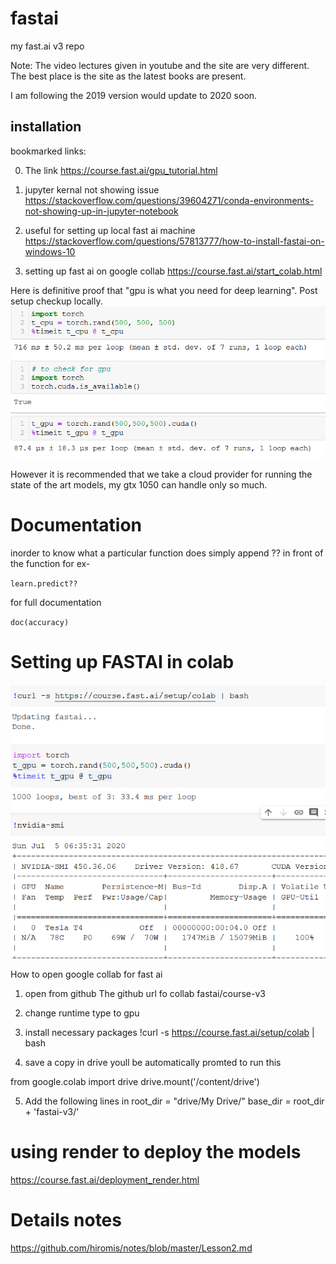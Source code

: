 # fastai
my fast.ai v3 repo
 
Note: The video lectures given in youtube and the site are very different. The best place is the site as the latest books are present.

I am following the 2019 version would update to 2020 soon.

## installation

bookmarked links: 

0. The link
https://course.fast.ai/gpu_tutorial.html

1. jupyter kernal not showing issue
https://stackoverflow.com/questions/39604271/conda-environments-not-showing-up-in-jupyter-notebook

2. useful for setting up local fast ai machine
https://stackoverflow.com/questions/57813777/how-to-install-fastai-on-windows-10

3. setting up fast ai on google collab
https://course.fast.ai/start_colab.html

Here is definitive proof that "gpu is what you need for deep learning".
Post setup checkup locally.
![](cpu_vs_gpu.png)

However it is recommended that we take a cloud provider for running the state of the art models, my gtx 1050 can handle only so much.

# Documentation

inorder to know what a particular function does simply append ?? in front of the function
for ex-

`learn.predict??`

for full documentation

`doc(accuracy)`

# Setting up FASTAI in colab

![](colab_gpu.png)

How to open google collab for fast ai
1. open from github
    The github url fo collab
    fastai/course-v3

2. change runtime type to gpu

3. install necessary packages
      !curl -s https://course.fast.ai/setup/colab | bash

4. save a copy in drive
youll be automatically promted to run this

from google.colab import drive
drive.mount('/content/drive')

5. Add the following lines in
    root_dir = "drive/My Drive/" 
    base_dir = root_dir + 'fastai-v3/' 

# using render to deploy the models

https://course.fast.ai/deployment_render.html

# Details notes
https://github.com/hiromis/notes/blob/master/Lesson2.md
